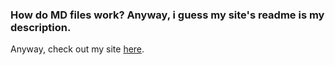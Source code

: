 ### How do MD files work? Anyway, i guess my site's readme is my description.

Anyway, check out my site [here](https://asmarly.github.io/asmarly/home.html).
